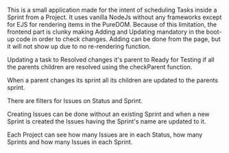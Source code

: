 This is a small application made for the intent of scheduling Tasks inside a Sprint from a Project.
It uses vanilla NodeJs without any frameworks except for EJS for rendering items in the PureDOM.
Because of this limitation, the frontend part is clunky making Adding and Updating mandatory in the boot-up
code in order to check changes. Adding can be done from the page, but it will not show up due to no re-rendering
function.

Updating a task to Resolved changes it's parent to Ready for Testing if all the parents children are resolved using the
checkParent function.

When a parent changes its sprint all its children are updated to the parents sprint.

There are filters for Issues on Status and Sprint.

Creating Issues can be done without an existing Sprint and when a new Sprint is created
the Issues having the Sprint's name are updated to it.

Each Project can see how many Issues are in each Status, how many Sprints and
how many Issues in each Sprint.